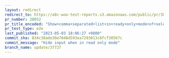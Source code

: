 ```yaml
---
layout: redirect
redirect_to: https://a8c-woo-test-reports.s3.amazonaws.com/public/pr/38052/e2e/index.html
pr_number: 38052
pr_title_encoded: "Show+comma+separated+list+in+ready+only+mode+of+select+tree+control"
pr_test_type: e2e
last_published: "2023-05-03 18:06:27 +0000"
commit_sha: 834c38ade30e7048d593ea7293013c8fcf30567c
commit_message: "Hide input when in read only mode"
branch_name: update/37727
---
```

